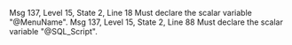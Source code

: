 Msg 137, Level 15, State 2, Line 18
Must declare the scalar variable "@MenuName".
Msg 137, Level 15, State 2, Line 88
Must declare the scalar variable "@SQL_Script".
